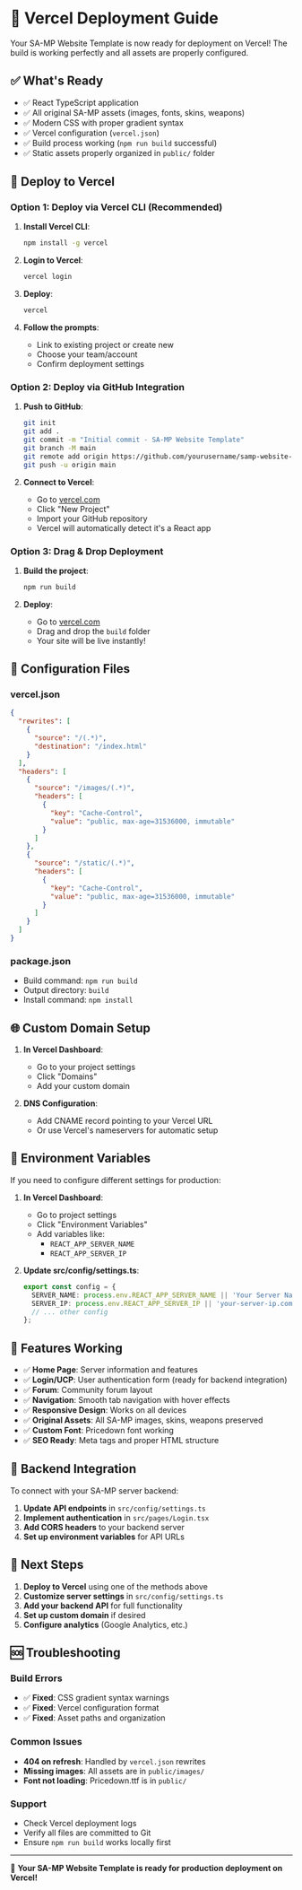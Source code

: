 # 🚀 Vercel Deployment Guide

Your SA-MP Website Template is now ready for deployment on Vercel! The build is working perfectly and all assets are properly configured.

## ✅ What's Ready

- ✅ React TypeScript application
- ✅ All original SA-MP assets (images, fonts, skins, weapons)
- ✅ Modern CSS with proper gradient syntax
- ✅ Vercel configuration (`vercel.json`)
- ✅ Build process working (`npm run build` successful)
- ✅ Static assets properly organized in `public/` folder

## 🚀 Deploy to Vercel

### Option 1: Deploy via Vercel CLI (Recommended)

1. **Install Vercel CLI**:
   ```bash
   npm install -g vercel
   ```

2. **Login to Vercel**:
   ```bash
   vercel login
   ```

3. **Deploy**:
   ```bash
   vercel
   ```

4. **Follow the prompts**:
   - Link to existing project or create new
   - Choose your team/account
   - Confirm deployment settings

### Option 2: Deploy via GitHub Integration

1. **Push to GitHub**:
   ```bash
   git init
   git add .
   git commit -m "Initial commit - SA-MP Website Template"
   git branch -M main
   git remote add origin https://github.com/yourusername/samp-website-template.git
   git push -u origin main
   ```

2. **Connect to Vercel**:
   - Go to [vercel.com](https://vercel.com)
   - Click "New Project"
   - Import your GitHub repository
   - Vercel will automatically detect it's a React app

### Option 3: Drag & Drop Deployment

1. **Build the project**:
   ```bash
   npm run build
   ```

2. **Deploy**:
   - Go to [vercel.com](https://vercel.com)
   - Drag and drop the `build` folder
   - Your site will be live instantly!

## 🔧 Configuration Files

### vercel.json
```json
{
  "rewrites": [
    {
      "source": "/(.*)",
      "destination": "/index.html"
    }
  ],
  "headers": [
    {
      "source": "/images/(.*)",
      "headers": [
        {
          "key": "Cache-Control",
          "value": "public, max-age=31536000, immutable"
        }
      ]
    },
    {
      "source": "/static/(.*)",
      "headers": [
        {
          "key": "Cache-Control",
          "value": "public, max-age=31536000, immutable"
        }
      ]
    }
  ]
}
```

### package.json
- Build command: `npm run build`
- Output directory: `build`
- Install command: `npm install`

## 🌐 Custom Domain Setup

1. **In Vercel Dashboard**:
   - Go to your project settings
   - Click "Domains"
   - Add your custom domain

2. **DNS Configuration**:
   - Add CNAME record pointing to your Vercel URL
   - Or use Vercel's nameservers for automatic setup

## 🔄 Environment Variables

If you need to configure different settings for production:

1. **In Vercel Dashboard**:
   - Go to project settings
   - Click "Environment Variables"
   - Add variables like:
     - `REACT_APP_SERVER_NAME`
     - `REACT_APP_SERVER_IP`

2. **Update src/config/settings.ts**:
   ```typescript
   export const config = {
     SERVER_NAME: process.env.REACT_APP_SERVER_NAME || 'Your Server Name',
     SERVER_IP: process.env.REACT_APP_SERVER_IP || 'your-server-ip.com',
     // ... other config
   };
   ```

## 📱 Features Working

- ✅ **Home Page**: Server information and features
- ✅ **Login/UCP**: User authentication form (ready for backend integration)
- ✅ **Forum**: Community forum layout
- ✅ **Navigation**: Smooth tab navigation with hover effects
- ✅ **Responsive Design**: Works on all devices
- ✅ **Original Assets**: All SA-MP images, skins, weapons preserved
- ✅ **Custom Font**: Pricedown font working
- ✅ **SEO Ready**: Meta tags and proper HTML structure

## 🔗 Backend Integration

To connect with your SA-MP server backend:

1. **Update API endpoints** in `src/config/settings.ts`
2. **Implement authentication** in `src/pages/Login.tsx`
3. **Add CORS headers** to your backend server
4. **Set up environment variables** for API URLs

## 🎯 Next Steps

1. **Deploy to Vercel** using one of the methods above
2. **Customize server settings** in `src/config/settings.ts`
3. **Add your backend API** for full functionality
4. **Set up custom domain** if desired
5. **Configure analytics** (Google Analytics, etc.)

## 🆘 Troubleshooting

### Build Errors
- ✅ **Fixed**: CSS gradient syntax warnings
- ✅ **Fixed**: Vercel configuration format
- ✅ **Fixed**: Asset paths and organization

### Common Issues
- **404 on refresh**: Handled by `vercel.json` rewrites
- **Missing images**: All assets are in `public/images/`
- **Font not loading**: Pricedown.ttf is in `public/`

### Support
- Check Vercel deployment logs
- Verify all files are committed to Git
- Ensure `npm run build` works locally first

---

🎉 **Your SA-MP Website Template is ready for production deployment on Vercel!**
